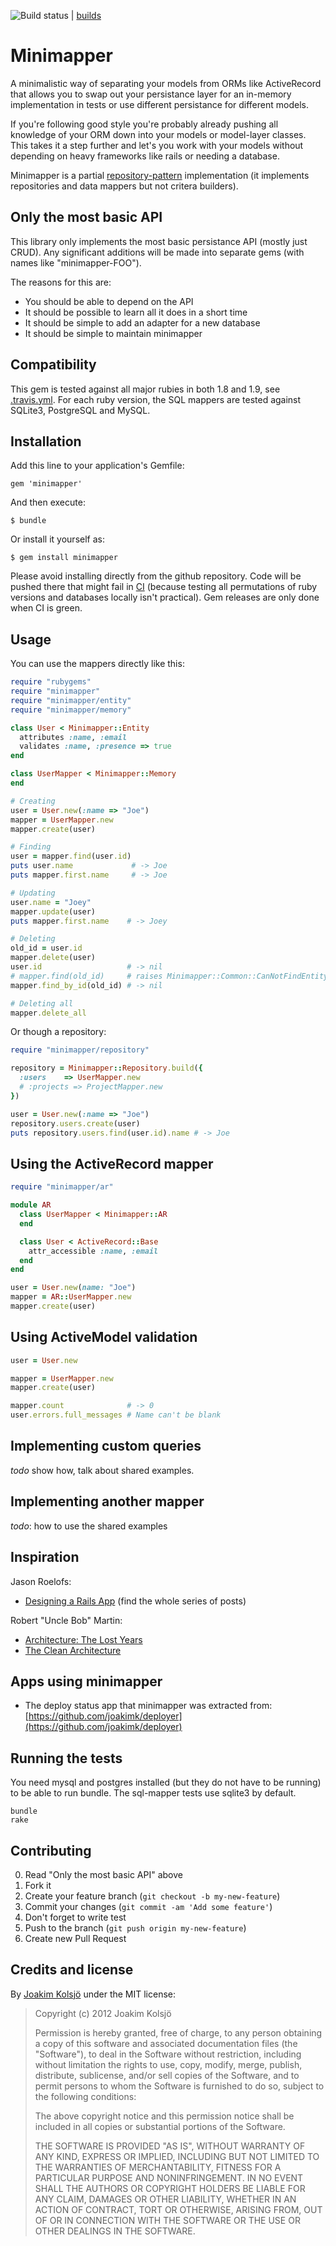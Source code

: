 ![Build status](https://secure.travis-ci.org/joakimk/minimapper.png) | [builds](https://travis-ci.org/#!/joakimk/minimapper/builds)

# Minimapper

A minimalistic way of separating your models from ORMs like ActiveRecord that allows you to swap out your persistance layer for an in-memory implementation in tests or use different persistance for different models.

If you're following good style you're probably already pushing all knowledge of your ORM down into your models or model-layer classes. This takes it a step further and let's you work with your models without depending on heavy frameworks like rails or needing a database.

Minimapper is a partial [repository-pattern](http://martinfowler.com/eaaCatalog/repository.html) implementation (it implements repositories and data mappers but not critera builders).

## Only the most basic API

This library only implements the most basic persistance API (mostly just CRUD). Any significant additions will be made into separate gems (with names like "minimapper-FOO").

The reasons for this are:
* You should be able to depend on the API
* It should be possible to learn all it does in a short time
* It should be simple to add an adapter for a new database
* It should be simple to maintain minimapper

## Compatibility

This gem is tested against all major rubies in both 1.8 and 1.9, see [.travis.yml](https://github.com/joakimk/minimapper/blob/master/.travis.yml). For each ruby version, the SQL mappers are tested against SQLite3, PostgreSQL and MySQL.

## Installation

Add this line to your application's Gemfile:

    gem 'minimapper'

And then execute:

    $ bundle

Or install it yourself as:

    $ gem install minimapper

Please avoid installing directly from the github repository. Code will be pushed there that might fail in [CI](https://travis-ci.org/#!/joakimk/minimapper/builds) (because testing all permutations of ruby versions and databases locally isn't practical). Gem releases are only done when CI is green.

## Usage

You can use the mappers directly like this:

``` ruby
require "rubygems"
require "minimapper"
require "minimapper/entity"
require "minimapper/memory"

class User < Minimapper::Entity
  attributes :name, :email
  validates :name, :presence => true
end

class UserMapper < Minimapper::Memory
end

# Creating
user = User.new(:name => "Joe")
mapper = UserMapper.new
mapper.create(user)

# Finding
user = mapper.find(user.id)
puts user.name             # -> Joe
puts mapper.first.name     # -> Joe

# Updating
user.name = "Joey"
mapper.update(user)
puts mapper.first.name    # -> Joey

# Deleting
old_id = user.id
mapper.delete(user)
user.id                   # -> nil
# mapper.find(old_id)     # raises Minimapper::Common::CanNotFindEntity
mapper.find_by_id(old_id) # -> nil

# Deleting all
mapper.delete_all
```

Or though a repository:

``` ruby
require "minimapper/repository"

repository = Minimapper::Repository.build({
  :users    => UserMapper.new
  # :projects => ProjectMapper.new
})

user = User.new(:name => "Joe")
repository.users.create(user)
puts repository.users.find(user.id).name # -> Joe
```

## Using the ActiveRecord mapper

``` ruby
require "minimapper/ar"

module AR
  class UserMapper < Minimapper::AR
  end

  class User < ActiveRecord::Base
    attr_accessible :name, :email
  end
end

user = User.new(name: "Joe")
mapper = AR::UserMapper.new
mapper.create(user)
```

## Using ActiveModel validation

``` ruby
user = User.new

mapper = UserMapper.new
mapper.create(user)

mapper.count              # -> 0
user.errors.full_messages # Name can't be blank
```

## Implementing custom queries

*todo* show how, talk about shared examples.

## Implementing another mapper

*todo*: how to use the shared examples

## Inspiration

Jason Roelofs:
* [Designing a Rails App](http://jasonroelofs.com/2012/05/29/designing-a-rails-app-part-1/) (find the whole series of posts)

Robert "Uncle Bob" Martin:
* [Architecture: The Lost Years](http://www.confreaks.com/videos/759-rubymidwest2011-keynote-architecture-the-lost-years)
* [The Clean Architecture](http://blog.8thlight.com/uncle-bob/2012/08/13/the-clean-architecture.html)

## Apps using minimapper

* The deploy status app that minimapper was extracted from: [https://github.com/joakimk/deployer](https://github.com/joakimk/deployer)

## Running the tests

You need mysql and postgres installed (but they do not have to be running) to be able to run bundle. The sql-mapper tests use sqlite3 by default.

    bundle
    rake

## Contributing

0. Read "Only the most basic API" above
1. Fork it
2. Create your feature branch (`git checkout -b my-new-feature`)
3. Commit your changes (`git commit -am 'Add some feature'`)
4. Don't forget to write test
5. Push to the branch (`git push origin my-new-feature`)
6. Create new Pull Request

## Credits and license

By [Joakim Kolsjö](https://twitter.com/joakimk) under the MIT license:

>  Copyright (c) 2012 Joakim Kolsjö
>
>  Permission is hereby granted, free of charge, to any person obtaining a copy
>  of this software and associated documentation files (the "Software"), to deal
>  in the Software without restriction, including without limitation the rights
>  to use, copy, modify, merge, publish, distribute, sublicense, and/or sell
>  copies of the Software, and to permit persons to whom the Software is
>  furnished to do so, subject to the following conditions:
>
>  The above copyright notice and this permission notice shall be included in
>  all copies or substantial portions of the Software.
>
>  THE SOFTWARE IS PROVIDED "AS IS", WITHOUT WARRANTY OF ANY KIND, EXPRESS OR
>  IMPLIED, INCLUDING BUT NOT LIMITED TO THE WARRANTIES OF MERCHANTABILITY,
>  FITNESS FOR A PARTICULAR PURPOSE AND NONINFRINGEMENT. IN NO EVENT SHALL THE
>  AUTHORS OR COPYRIGHT HOLDERS BE LIABLE FOR ANY CLAIM, DAMAGES OR OTHER
>  LIABILITY, WHETHER IN AN ACTION OF CONTRACT, TORT OR OTHERWISE, ARISING FROM,
>  OUT OF OR IN CONNECTION WITH THE SOFTWARE OR THE USE OR OTHER DEALINGS IN
>  THE SOFTWARE.
